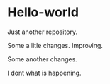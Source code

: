 # Hello-world
Just another repository.

Some a litle changes. Improving.

Some another changes.

I dont what is happening.
